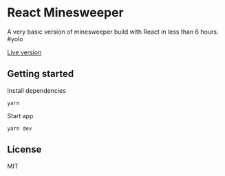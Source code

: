 # React Minesweeper

A very basic version of minesweeper build with React in less than 6 hours. #yolo

[Live version](https://stivaugoin.github.io/react-minesweeper/)

## Getting started

Install dependencies

```
yarn
```

Start app

```
yarn dev
```

## License

MIT
